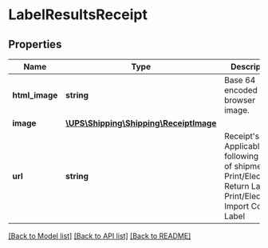 # LabelResultsReceipt

## Properties
Name | Type | Description | Notes
------------ | ------------- | ------------- | -------------
**html_image** | **string** | Base 64 encoded html browser image. | [optional] 
**image** | [**\UPS\Shipping\Shipping\ReceiptImage**](ReceiptImage.md) |  | [optional] 
**url** | **string** | Receipt&#x27;s url  Applicable for following types of shipments: Print/Electronic Return Label Print/Electronic Import Control Label | [optional] 

[[Back to Model list]](../../README.md#documentation-for-models) [[Back to API list]](../../README.md#documentation-for-api-endpoints) [[Back to README]](../../README.md)

